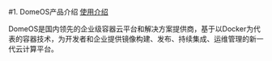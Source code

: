 #1. DomeOS产品介绍
[使用介绍](11shi_yong_jie_shao.md)

DomeOS是国内领先的企业级容器云平台和解决方案提供商，基于以Docker为代表的容器技术，为开发者和企业提供镜像构建、发布、持续集成、运维管理的新一代云计算平台。


